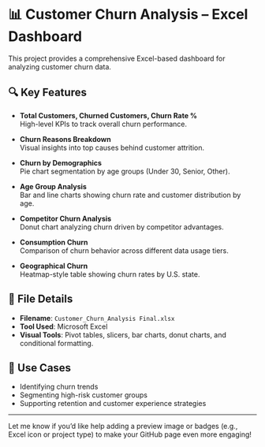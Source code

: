 # 📊 Customer Churn Analysis – Excel Dashboard

This project provides a comprehensive Excel-based dashboard for analyzing customer churn data.

## 🔍 Key Features

- **Total Customers, Churned Customers, Churn Rate %**  
  High-level KPIs to track overall churn performance.

- **Churn Reasons Breakdown**  
  Visual insights into top causes behind customer attrition.

- **Churn by Demographics**  
  Pie chart segmentation by age groups (Under 30, Senior, Other).

- **Age Group Analysis**  
  Bar and line charts showing churn rate and customer distribution by age.

- **Competitor Churn Analysis**  
  Donut chart analyzing churn driven by competitor advantages.

- **Consumption Churn**  
  Comparison of churn behavior across different data usage tiers.

- **Geographical Churn**  
  Heatmap-style table showing churn rates by U.S. state.

## 📁 File Details

- **Filename**: `Customer_Churn_Analysis Final.xlsx`  
- **Tool Used**: Microsoft Excel  
- **Visual Tools**: Pivot tables, slicers, bar charts, donut charts, and conditional formatting.

## 🎯 Use Cases

- Identifying churn trends
- Segmenting high-risk customer groups
- Supporting retention and customer experience strategies

---

Let me know if you’d like help adding a preview image or badges (e.g., Excel icon or project type) to make your GitHub page even more engaging!
